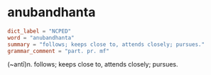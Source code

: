 # anubandhanta

``` toml
dict_label = "NCPED"
word = "anubandhanta"
summary = "follows; keeps close to, attends closely; pursues."
grammar_comment = "part. pr. mf"
```

(\~antī)n. follows; keeps close to, attends closely; pursues.

